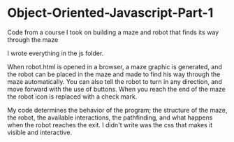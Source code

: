 # Object-Oriented-Javascript-Part-1
Code from a course I took on building a maze and robot that finds its way through the maze

I wrote everything in the js folder.

When robot.html is opened in a browser, a maze graphic is generated, and the robot can be placed in the maze and made to find his way through the maze automatically. You can also tell the robot to turn in any direction, and move forward with the use of buttons. When you reach the end of the maze the robot icon is replaced with a check mark.

My code determines the behavior of the program; the structure of the maze, the robot, the available interactions, the pathfinding, and what happens when the robot reaches the exit. I didn't write was the css that makes it visible and interactive.
